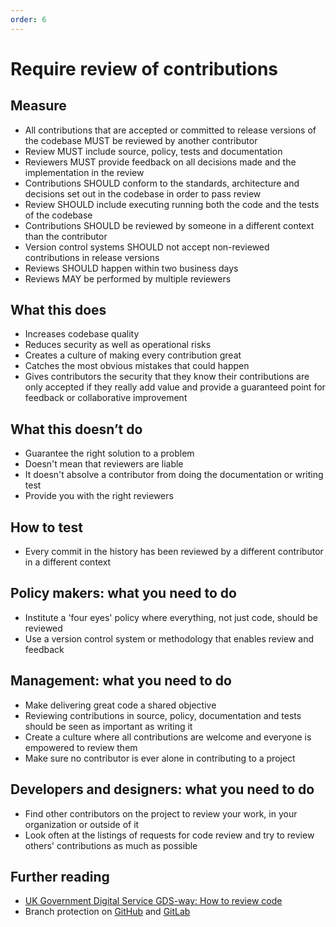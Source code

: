 ```yaml
---
order: 6
---
```


# Require review of contributions

## Measure

* All contributions that are accepted or committed to release versions of the codebase MUST be reviewed by another contributor
* Review MUST include source, policy, tests and documentation
* Reviewers MUST provide feedback on all decisions made and the implementation in the review
* Contributions SHOULD conform to the standards, architecture and decisions set out in the codebase in order to pass review
* Review SHOULD include executing running both the code and the tests of the codebase
* Contributions SHOULD be reviewed by someone in a different context than the contributor
* Version control systems SHOULD not accept non-reviewed contributions in release versions
* Reviews SHOULD happen within two business days
* Reviews MAY be performed by multiple reviewers

## What this does

* Increases codebase quality
* Reduces security as well as operational risks
* Creates a culture of making every contribution great
* Catches the most obvious mistakes that could happen
* Gives contributors the security that they know their contributions are only accepted if they really add value and provide a guaranteed point for feedback or collaborative improvement

## What this doesn’t do

* Guarantee the right solution to a problem
* Doesn't mean that reviewers are liable
* It doesn't absolve a contributor from doing the documentation or writing test
* Provide you with the right reviewers

## How to test

* Every commit in the history has been reviewed by a different contributor in a different context

## Policy makers: what you need to do

* Institute a 'four eyes' policy where everything, not just code, should be reviewed
* Use a version control system or methodology that enables review and feedback

## Management: what you need to do

* Make delivering great code a shared objective
* Reviewing contributions in source, policy, documentation and tests should be seen as important as writing it
* Create a culture where all contributions are welcome and everyone is empowered to review them
* Make sure no contributor is ever alone in contributing to a project

## Developers and designers: what you need to do

* Find other contributors on the project to review your work, in your organization or outside of it
* Look often at the listings of requests for code review and try to review others' contributions as much as possible

## Further reading

* [UK Government Digital Service GDS-way: How to review code](https://gds-way.cloudapps.digital/manuals/code-review-guidelines.html#content)
* Branch protection on [GitHub](https://help.github.com/en/articles/about-protected-branches) and [GitLab](https://about.gitlab.com/2014/11/26/keeping-your-code-protected/)
